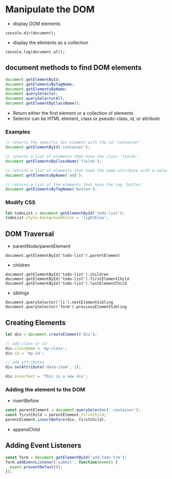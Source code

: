 # Manipulate the DOM

- display DOM elements

`console.dir(document);`

- display the elements as a collection

`console.log(document.all);`

## document methods to find DOM elements

```javascript
document.getElementById;
document.getElementsByTagName;
document.getElementsByName;
document.querySelector;
document.querySelectorAll;
document.getElementByClassName();
```

- Return either the first element or a collection of elements
- Selector can be HTML element, class or pseudo-class, id, or attribute

### Examples

```javascript
// returns the specific div element with the id 'container'
document.getElementById('container');

// returns a list of elements that have the class 'fields'
document.getElementsByClassName('fields');

// returns a list of elements that have the name attribute with a value of 'add'
document.getElementsByName('add');

// returns a list of the elements that have the tag 'button'
document.getElementsByTagName('button');
```

### Modify CSS

```js
let todoList = document.getElementById('todo-list');
todoList.style.backgroundColor = 'lightblue';
```

## DOM Traversal

- parentNode/parentElement

`document.getElementById('todo-list').parentElement`

- children

`document.getElementById('todo-list').children`
`document.getElementById('todo-list').firstElementChild`
`document.getElementById('todo-list').lastElementChild`

- siblings

`document.querySelector('li').nextElementSibling`
`document.querySelector('form').previousElementSibling`

## Creating Elements

```js
let div = document.createElement('div');

// add class or id
div.className = 'my-class';
div.id = 'my-id';

// add attributes
div.setAttribute('data-item', 1);

div.innerText = 'This is a new div';
```

### Adding the element to the DOM

- insertBefore

```js
const parentElement = document.querySelector('.container');
const firstChild = parentElement.firstChild;
parentElement.insertBefore(div, firstChild);
```

- appendChild

## Adding Event Listeners

```js
const form = document.getElementById('add-todo-frm');
form.addEventListener('submit', function(event) {
  event.preventDefault();
});
```

